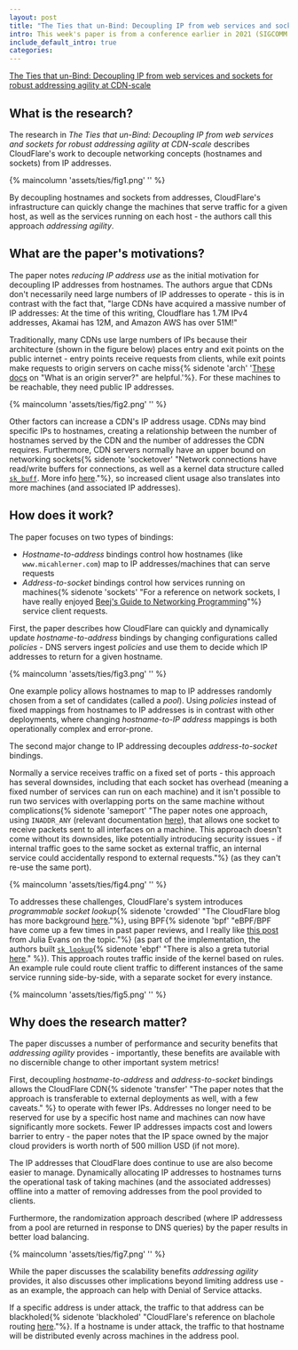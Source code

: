 ```yaml
---
layout: post
title: "The Ties that un-Bind: Decoupling IP from web services and sockets for robust addressing agility at CDN-scale"
intro: This week's paper is from a conference earlier in 2021 (SIGCOMM 2021). I'm also trying out a new format for the paper reviews, your thoughts are greatly appreciated.
include_default_intro: true
categories:
---
```


[The Ties that un-Bind: Decoupling IP from web services and sockets for robust addressing agility at CDN-scale](https://dl.acm.org/doi/10.1145/3452296.3472922)

## What is the research?

The research in  _The Ties that un-Bind: Decoupling IP from web services and sockets for robust addressing agility at CDN-scale_ describes CloudFlare's work to decouple networking concepts (hostnames and sockets) from IP addresses.

{% maincolumn 'assets/ties/fig1.png' '' %}

By decoupling hostnames and sockets from addresses, CloudFlare's infrastructure can quickly change the machines that serve traffic for a given host, as well as the services running on each host - the authors call this approach _addressing agility_.

## What are the paper's motivations?

The paper notes _reducing IP address use_ as the initial motivation for decoupling IP addresses from hostnames. The authors argue that CDNs don't necessarily need large numbers of IP addresses to operate - this is in contrast with the fact that, "large CDNs have acquired a massive number of IP addresses: At the time of this writing, Cloudflare has 1.7M IPv4 addresses, Akamai has 12M, and Amazon AWS has over 51M!"

Traditionally, many CDNs use large numbers of IPs because their architecture (shown in the figure below) places entry and exit points on the public internet - entry points receive requests from clients, while exit points make requests to origin servers on cache miss{% sidenote 'arch' '[These docs](https://www.cloudflare.com/learning/cdn/glossary/origin-server/) on "What is an origin server?" are helpful.'%}. For these machines to be reachable, they need public IP addresses.

{% maincolumn 'assets/ties/fig2.png' '' %}

Other factors can increase a CDN's IP address usage. CDNs may bind specific IPs to hostnames, creating a relationship between the number of hostnames served by the CDN and the number of addresses the CDN requires. Furthermore, CDN servers normally have an upper bound on networking sockets{% sidenote 'socketover' "Network connections have read/write buffers for connections, as well as a kernel data structure called [`sk_buff`](https://wiki.linuxfoundation.org/networking/sk_buff). More info [here](https://stackoverflow.com/a/8732314)."%}, so increased client usage also translates into more machines (and associated IP addresses).

## How does it work?

The paper focuses on two types of bindings:

- _Hostname-to-address_ bindings control how hostnames (like `www.micahlerner.com`) map to IP addresses/machines that can serve requests
- _Address-to-socket_ bindings control how services running on machines{% sidenote 'sockets' "For a reference on network sockets, I have really enjoyed [Beej's Guide to Networking Programming](https://beej.us/guide/bgnet/)"%} service client requests.

First, the paper describes how CloudFlare can quickly and dynamically update _hostname-to-address_ bindings by changing configurations called _policies_ - DNS servers ingest _policies_ and use them to decide which IP addresses to return for a given hostname.

{% maincolumn 'assets/ties/fig3.png' '' %}

One example policy allows hostnames to map to IP addresses randomly chosen from a set of candidates (called a _pool_). Using _policies_ instead of fixed mappings from hostnames to IP addresses is in contrast with other deployments, where changing _hostname-to-IP address_ mappings is both operationally complex and error-prone.

The second major change to IP addressing decouples _address-to-socket_ bindings.

Normally a service receives traffic on a fixed set of ports - this approach has several downsides, including that each socket has overhead (meaning a fixed number of services can run on each machine) and it isn't possible to run two services with overlapping ports on the same machine without complications{% sidenote 'sameport' "The paper notes one approach, using `INADDR_ANY` (relevant documentation [here](https://man7.org/linux/man-pages/man7/ip.7.html)), that allows one socket to receive packets sent to all interfaces on a machine. This approach doesn't come without its downsides, like potentially introducing security issues - if internal traffic goes to the same socket as external traffic, an internal service could accidentally respond to external requests."%} (as they can't re-use the same port).

{% maincolumn 'assets/ties/fig4.png' '' %}

To addresses these challenges, CloudFlare's system introduces _programmable socket lookup_{% sidenote 'crowded' "The CloudFlare blog has more background [here](https://blog.cloudflare.com/its-crowded-in-here/)."%}, using BPF{% sidenote 'bpf' "eBPF/BPF have come up a few times in past paper reviews, and I really like [this post](https://jvns.ca/blog/2017/06/28/notes-on-bpf---ebpf/) from Julia Evans on the topic."%} (as part of the implementation, the authors built [`sk_lookup`](https://lwn.net/Articles/819618/){% sidenote 'ebpf' "There is also a greta tutorial [here](https://ebpf.io/summit-2020-slides/eBPF_Summit_2020-Lightning-Jakub_Sitnicki-Steering_connections_to_sockets_with_BPF_socke_lookup_hook.pdf)." %}). This approach routes traffic inside of the kernel based on rules. An example rule could route client traffic to different instances of the same service running side-by-side, with a separate socket for every instance.

{% maincolumn 'assets/ties/fig5.png' '' %}

## Why does the research matter?

The paper discusses a number of performance and security benefits that _addressing agility_ provides - importantly, these benefits are available with no discernible change to other important system metrics!

First, decoupling _hostname-to-address_ and _address-to-socket_ bindings allows the CloudFlare CDN{% sidenote 'transfer' "The paper notes that the approach is transferable to external deployments as well, with a few caveats." %} to operate with fewer IPs. Addresses no longer need to be reserved for use by a specific host name and machines can now have significantly more sockets. Fewer IP addresses impacts cost and lowers barrier to entry - the paper notes that the IP space owned by the major cloud providers is worth north of 500 million USD (if not more).

The IP addresses that CloudFlare does continue to use are also become easier to manage. Dynamically allocating IP addresses to hostnames turns the operational task of taking machines (and the associated addresses) offline into a matter of removing addresses from the pool provided to clients.

Furthermore, the randomization approach described (where IP addressess from a pool are returned in response to DNS queries) by the paper results in better load balancing.

{% maincolumn 'assets/ties/fig7.png' '' %}

While the paper discusses the scalability benefits _addressing agility_ provides, it also discusses other implications beyond limiting address use - as an example, the approach can help with Denial of Service attacks.

If a specific address is under attack, the traffic to that address can be blackholed{% sidenote 'blackholed' "CloudFlare's reference on blachole routing [here](https://www.cloudflare.com/learning/ddos/glossary/ddos-blackhole-routing/)."%}. If a hostname is under attack, the traffic to that hostname will be distributed evenly across machines in the address pool.
